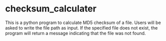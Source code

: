 # checksum_calculater
This is  a python program to calculate MD5 checksum of a file. Users will be asked to write the file path as input. If the specified file does not exist, the program will return a message indicating that the file was not found.
